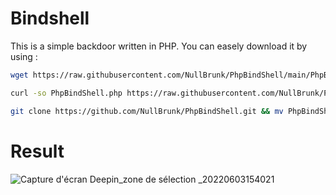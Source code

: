 # Bindshell 

This is a simple backdoor written in PHP. You can easely download it by using :

```bash
wget https://raw.githubusercontent.com/NullBrunk/PhpBindShell/main/PhpBindShell.php  
```
```bash
curl -so PhpBindShell.php https://raw.githubusercontent.com/NullBrunk/PhpBindShell/main/PhpBindShell.php 
```
```bash
git clone https://github.com/NullBrunk/PhpBindShell.git && mv PhpBindShell/PhpBindShell.php ./ && rm -rf PhpBindShell
```

# Result

![Capture d'écran Deepin_zone de sélection _20220603154021](https://user-images.githubusercontent.com/106782577/171865858-a9b5ed68-a11e-4963-8b46-b90b80e7aef9.png)
